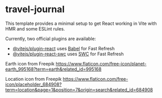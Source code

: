 # travel-journal

This template provides a minimal setup to get React working in Vite with HMR and some ESLint rules.

Currently, two official plugins are available:

- [@vitejs/plugin-react](https://github.com/vitejs/vite-plugin-react/blob/main/packages/plugin-react/README.md) uses [Babel](https://babeljs.io/) for Fast Refresh
- [@vitejs/plugin-react-swc](https://github.com/vitejs/vite-plugin-react-swc) uses [SWC](https://swc.rs/) for Fast Refresh


Earth icon from Freepik
https://www.flaticon.com/free-icon/planet-earth_995168?term=earth&related_id=995168

Location icon from Freepik
https://www.flaticon.com/free-icon/placeholder_684908?term=location&page=1&position=7&origin=search&related_id=684908